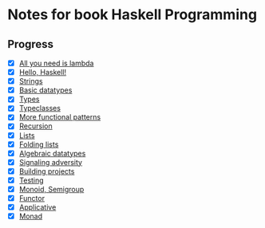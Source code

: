 # Notes for book Haskell Programming

## Progress

- [x] [All you need is lambda](./notes/all_you_need_is_lambda.md)
- [x] [Hello, Haskell!](./notes/hello_haskell.md)
- [x] [Strings](./notes/strings.md)
- [x] [Basic datatypes](./notes/basic_datatypes.md)
- [x] [Types](./notes/types.md)
- [x] [Typeclasses](./notes/typeclasses.md)
- [x] [More functional patterns](./notes/more_functional_patterns.md)
- [x] [Recursion](./notes/recursion.md)
- [x] [Lists](./notes/lists.md)
- [x] [Folding lists](./notes/folding_lists.md)
- [x] [Algebraic datatypes](./notes/algebraic_datatypes.md)
- [x] [Signaling adversity](./notes/signaling_adversity.md)
- [x] [Building projects](./notes/building_projects.md)
- [x] [Testing](./notes/testing.)
- [x] [Monoid, Semigroup](./notes/monoid_semigroup.md)
- [x] [Functor](./notes/functor.md)
- [x] [Applicative](./notes/applicative.md)
- [x] [Monad](./notes/monad.md)
